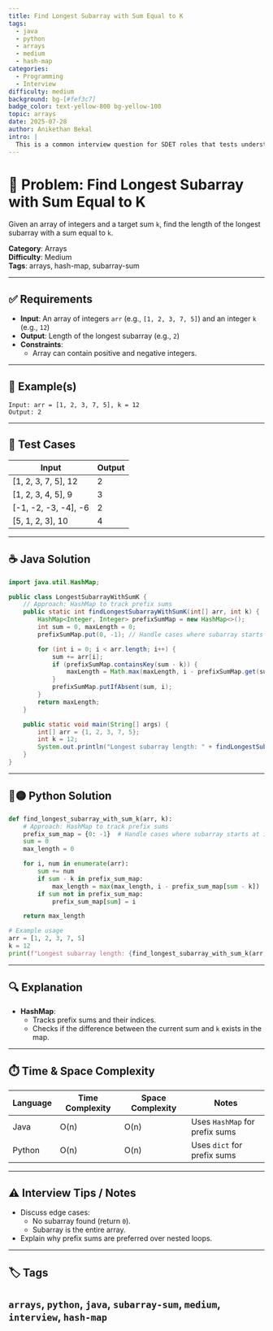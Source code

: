 ```yaml
---
title: Find Longest Subarray with Sum Equal to K
tags:
  - java
  - python
  - arrays
  - medium
  - hash-map
categories:
  - Programming
  - Interview
difficulty: medium
background: bg-[#fef3c7]
badge_color: text-yellow-800 bg-yellow-100
topic: arrays
date: 2025-07-28
author: Anikethan Bekal
intro: |
  This is a common interview question for SDET roles that tests understanding of array manipulation and hash-based techniques.
---
```


# 🧠 Problem: Find Longest Subarray with Sum Equal to K

Given an array of integers and a target sum `k`, find the length of the longest subarray with a sum equal to `k`.

**Category**: Arrays  
**Difficulty**: Medium  
**Tags**: arrays, hash-map, subarray-sum

---

## ✅ Requirements
- **Input**: An array of integers `arr` (e.g., `[1, 2, 3, 7, 5]`) and an integer `k` (e.g., `12`)
- **Output**: Length of the longest subarray (e.g., `2`)
- **Constraints**:
  - Array can contain positive and negative integers.

---

## 🧪 Example(s)
```text
Input: arr = [1, 2, 3, 7, 5], k = 12
Output: 2
```

---

## 🧪 Test Cases
| Input                  | Output |
|-------------------------|--------|
| [1, 2, 3, 7, 5], 12    | 2      |
| [1, 2, 3, 4, 5], 9     | 3      |
| [-1, -2, -3, -4], -6   | 2      |
| [5, 1, 2, 3], 10       | 4      |

---

## ☕ Java Solution
```java
import java.util.HashMap;

public class LongestSubarrayWithSumK {
    // Approach: HashMap to track prefix sums
    public static int findLongestSubarrayWithSumK(int[] arr, int k) {
        HashMap<Integer, Integer> prefixSumMap = new HashMap<>();
        int sum = 0, maxLength = 0;
        prefixSumMap.put(0, -1); // Handle cases where subarray starts at index 0

        for (int i = 0; i < arr.length; i++) {
            sum += arr[i];
            if (prefixSumMap.containsKey(sum - k)) {
                maxLength = Math.max(maxLength, i - prefixSumMap.get(sum - k));
            }
            prefixSumMap.putIfAbsent(sum, i);
        }
        return maxLength;
    }

    public static void main(String[] args) {
        int[] arr = {1, 2, 3, 7, 5};
        int k = 12;
        System.out.println("Longest subarray length: " + findLongestSubarrayWithSumK(arr, k));
    }
}
```

---

## 🔵🟡 Python Solution
```python
def find_longest_subarray_with_sum_k(arr, k):
    # Approach: HashMap to track prefix sums
    prefix_sum_map = {0: -1}  # Handle cases where subarray starts at index 0
    sum = 0
    max_length = 0

    for i, num in enumerate(arr):
        sum += num
        if sum - k in prefix_sum_map:
            max_length = max(max_length, i - prefix_sum_map[sum - k])
        if sum not in prefix_sum_map:
            prefix_sum_map[sum] = i

    return max_length

# Example usage
arr = [1, 2, 3, 7, 5]
k = 12
print(f"Longest subarray length: {find_longest_subarray_with_sum_k(arr, k)}")
```

---

## 🔍 Explanation
- **HashMap**:
  - Tracks prefix sums and their indices.
  - Checks if the difference between the current sum and `k` exists in the map.

---

## ⏱️ Time & Space Complexity
| Language | Time Complexity | Space Complexity | Notes |
|----------|-----------------|------------------|-------|
| Java     | O(n)            | O(n)             | Uses `HashMap` for prefix sums |
| Python   | O(n)            | O(n)             | Uses `dict` for prefix sums |

---

## ⚠️ Interview Tips / Notes
- Discuss edge cases:
  - No subarray found (return `0`).
  - Subarray is the entire array.
- Explain why prefix sums are preferred over nested loops.

---

## 🏷 Tags
`arrays`, `python`, `java`, `subarray-sum`, `medium`, `interview`, `hash-map`
---
